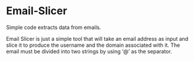 # Email-Slicer
Simple code extracts data from emails.

Email Slicer is just a simple tool that will take an email address as input and slice it to produce the username and the domain associated with it. The email must be divided into two strings by using ‘@’ as the separator.
